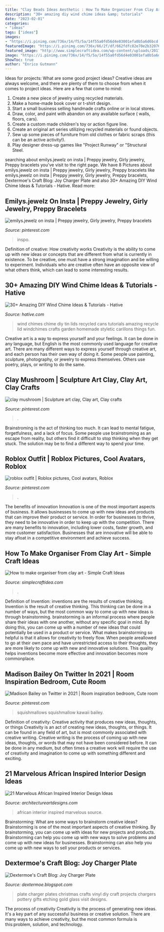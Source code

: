 ```yaml
---
title: "Clay Beads Ideas Aesthetic : How To Make Organiser From Clay Art"
description: "30+ amazing diy wind chime ideas &amp; tutorials"
date: "2023-02-01"
categories:
- "ideas"
tags: ["ideas"]
images:
- "https://i.pinimg.com/736x/14/f5/5a/14f55a0fd56d4e03001efa0b5a6d6bcd.jpg"
featuredImage: "https://i.pinimg.com/736x/66/2f/df/662fdfc82e70e2b320761885d010a94f.jpg"
featured_image: "http://www.simplecraftidea.com/wp-content/uploads/2017/08/3-10.jpg"
image: "https://i.pinimg.com/736x/14/f5/5a/14f55a0fd56d4e03001efa0b5a6d6bcd.jpg"
ShowToc: true
author: "Enrico Gutmann"
---
```



Ideas for projects: What are some good project ideas?
Creative ideas are always welcome, and there are plenty of them to choose from when it comes to project ideas. Here are a few that come to mind: 
1. Create a new piece of jewelry using recycled materials.
2. Make a home-made book cover or t-shirt design.
3. Start a small business selling handmade crafts online or in local stores.
4. Draw, color, and paint with abandon on any available surface ( walls, floors, cars).
5. Create a custom made children's toy or action figure line. 
6. Create an original art series utilizing recycled materials or found objects.
7. Sew up some pieces of furniture from old clothes or fabric scraps (this can be an active activity!). 
8. Play designer dress-up games like "Project Runway" or "Structural Steel.

	

		
searching about emilys.jewelz on insta | Preppy jewelry, Girly jewelry, Preppy bracelets you've visit to the right page. We have 8 Pictures about emilys.jewelz on insta | Preppy jewelry, Girly jewelry, Preppy bracelets like emilys.jewelz on insta | Preppy jewelry, Girly jewelry, Preppy bracelets, Dextermoe&#039;s Craft Blog: Joy Charger Plate and also 30+ Amazing DIY Wind Chime Ideas &amp; Tutorials - Hative. Read more:
		
    
## Emilys.jewelz On Insta | Preppy Jewelry, Girly Jewelry, Preppy Bracelets

<img loading=lazy src="https://i.pinimg.com/736x/14/f5/5a/14f55a0fd56d4e03001efa0b5a6d6bcd.jpg" onerror="this.onerror=null;this.src='https://tse4.mm.bing.net/th?id=OIP.Bjo8Y4lt_JgK7EN9bxR2dwHaJy&amp;pid=15.1';" alt="emilys.jewelz on insta | Preppy jewelry, Girly jewelry, Preppy bracelets">

_Source: pinterest.com_

>inspo. 

	

Definition of creative: How creativity works
Creativity is the ability to come up with new ideas or concepts that are different from what is currently in existence. To be creative, one must have a strong imagination and be willing to experiment. Individuals who are creative often have an opposite view of what others think, which can lead to some interesting results.

    
## 30+ Amazing DIY Wind Chime Ideas &amp; Tutorials - Hative

<img loading=lazy src="http://hative.com/wp-content/uploads/2015/07/wind-chime-ideas-tutorials/25-wind-chime-ideas-tutorials.jpg" onerror="this.onerror=null;this.src='https://tse2.mm.bing.net/th?id=OIP.aGGUuoooGstTJWjx3RpkAAHaNl&amp;pid=15.1';" alt="30+ Amazing DIY Wind Chime Ideas &amp; Tutorials - Hative">

_Source: hative.com_

>wind chimes chime diy tin lids recycled cans tutorials amazing recycle lid windchimes crafts garden homemade styletic carillons things fun. 

	

Creative art is a way to express yourself and your feelings. It can be done in any language, but English is the most commonly used language for creative art. There are many different ways to express yourself through creative art, and each person has their own way of doing it. Some people use painting, sculpture, photography, or jewelry to express themselves. Others use poetry, plays, or writing to do the same.

    
## Clay Mushroom | Sculpture Art Clay, Clay Art, Clay Crafts

<img loading=lazy src="https://i.pinimg.com/736x/03/f0/28/03f0282bd355149d8e3ba520293bdeb4.jpg" onerror="this.onerror=null;this.src='https://tse1.mm.bing.net/th?id=OIP.0WZhFtvZRQ3uQFu_2DTHwQHaNK&amp;pid=15.1';" alt="clay mushroom | Sculpture art clay, Clay art, Clay crafts">

_Source: pinterest.com_

>. 

	

Brainstroming is the act of thinking too much. It can lead to mental fatigue, forgetfulness, and a lack of focus. Some people use brainstroming as an escape from reality, but others find it difficult to stop thinking when they get stuck. The solution may be to find a different way to spend your time.

    
## Roblox Outfit | Roblox Pictures, Cool Avatars, Roblox

<img loading=lazy src="https://i.pinimg.com/736x/61/54/39/61543950c0e646ca464ba7c80c7e1dcc.jpg" onerror="this.onerror=null;this.src='https://tse2.mm.bing.net/th?id=OIP.vnsff0sRjCd97nD2jIMoGQHaJ3&amp;pid=15.1';" alt="roblox outfit | Roblox pictures, Cool avatars, Roblox">

_Source: pinterest.com_

>. 

	

The benefits of innovation
Innovation is one of the most important aspects of business. It allows businesses to come up with new ideas and products that can improve their product or service. In order for businesses to thrive, they need to be innovative in order to keep up with the competition. There are many benefits to innovation, including lower costs, faster growth, and more customer satisfaction. Businesses that are innovative will be able to stay afloat in a competitive environment and achieve success.

    
## How To Make Organiser From Clay Art - Simple Craft Ideas

<img loading=lazy src="http://www.simplecraftidea.com/wp-content/uploads/2017/08/3-10.jpg" onerror="this.onerror=null;this.src='https://tse2.mm.bing.net/th?id=OIP.8Eg6LXYanDUj2cGmANGthAHaJ4&amp;pid=15.1';" alt="How to make organiser from clay art - Simple Craft Ideas">

_Source: simplecraftidea.com_

>. 

	

Definition of Invention: inventions are the results of creative thinking.
Invention is the result of creative thinking. This thinking can be done in a number of ways, but the most common way to come up with new ideas is through brainstorming. brainstorming is an informal process where people share their ideas with one another, without any specific goal in mind. By doing this, you can come up with a number of new ideas that could potentially be used in a product or service.
What makes brainstorming so helpful is that it allows for creativity to freely flow. When people areallowed to go at their own pace and have unrestricted access to their thoughts, they are more likely to come up with new and innovative solutions. This quality helps inventions become more effective and innovation becomes more commonplace.

    
## Madison Bailey On Twitter In 2021 | Room Inspiration Bedroom, Cute Room

<img loading=lazy src="https://i.pinimg.com/736x/66/2f/df/662fdfc82e70e2b320761885d010a94f.jpg" onerror="this.onerror=null;this.src='https://tse4.mm.bing.net/th?id=OIP.ChlLY8E-m2s-4SRBmhLepwHaJ3&amp;pid=15.1';" alt="Madison Bailey on Twitter in 2021 | Room inspiration bedroom, Cute room">

_Source: pinterest.com_

>squishmallows squishmallow kawaii bailey. 

	

Definition of creativity: Creative activity that produces new ideas, thoughts, or things
Creativity is an act of creating new ideas, thoughts, or things. It can be found in any field of art, but is most commonly associated with creative writing. Creative writing is the process of coming up with new ideas, thoughts, or words that may not have been considered before. It can be done in any medium, but often times a creative work will require the use of creativity and imagination to come up with something different and exciting.

    
## 21 Marvelous African Inspired Interior Design Ideas

<img loading=lazy src="https://www.architectureartdesigns.com/wp-content/uploads/2014/01/1346.jpg" onerror="this.onerror=null;this.src='https://tse4.mm.bing.net/th?id=OIP.nCfQzL4ulP2TTak85dgdyQAAAA&amp;pid=15.1';" alt="21 Marvelous African Inspired Interior Design Ideas">

_Source: architectureartdesigns.com_

>african interior inspired marvelous source. 

	

Brainstorming: What are some ways to brainstorm creative ideas?
Brainstorming is one of the most important aspects of creative thinking. By brainstorming, you can come up with ideas for new projects and products. Brainstorming can help you come up with new ways to solve problems and come up with new ideas for businesses. Brainstorming can also help you come up with new ways to sell your products or services.

    
## Dextermoe&#039;s Craft Blog: Joy Charger Plate

<img loading=lazy src="http://4.bp.blogspot.com/_1IwJSFYdX2s/TNoNKs5xyNI/AAAAAAAAaCI/KvUN0t787Ps/s1600/Christmas+Decor+and+Halloween+night+404.JPG" onerror="this.onerror=null;this.src='https://tse3.mm.bing.net/th?id=OIP.pjhLEPMi4vdwi9hhPbxwPAHaLG&amp;pid=15.1';" alt="Dextermoe&#039;s Craft Blog: Joy Charger Plate">

_Source: dextermoe.blogspot.com_

>plate charger plates christmas crafts vinyl diy craft projects chargers pottery gifts etching gold glass visit designs. 

	

The process of creativity
Creativity is the process of generating new ideas. It's a key part of any successful business or creative solution. There are many ways to achieve creativity, but the most common formula is this:problem, solution, and technology.

